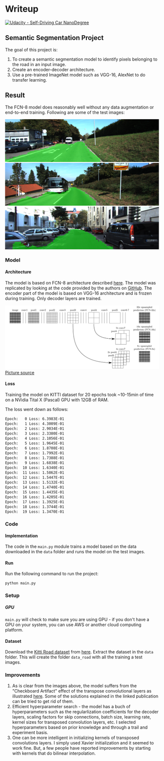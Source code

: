 # Writeup
[![Udacity - Self-Driving Car NanoDegree](https://s3.amazonaws.com/udacity-sdc/github/shield-carnd.svg)](http://www.udacity.com/drive)

## Semantic Segmentation Project
The goal of this project is:

1. To create a semantic segmentation model to identify pixels belonging to the road in an input image.
2. Create an encoder-decoder architecture.
2. Use a pre-trained ImageNet model such as VGG-16, AlexNet to do transfer learning.

## Result

The FCN-8 model does reasonably well without any data augmentation or end-to-end training. Following are some of the test images:

![um_000016.png](./runs/1525124229.2074473/um_000016.png)
![um_000032.png](./runs/1525124229.2074473/um_000032.png)
![uu_000006.png](./runs/1525124229.2074473/uu_000006.png)

### Model
#### Architecture
The model is based on FCN-8 architecture described [here](https://arxiv.org/abs/1411.4038).
The model was replicated by looking at the code provided by the authors on [GitHub](https://github.com/shelhamer/fcn.berkeleyvision.org/blob/master/voc-fcn8s-atonce). The encoder part of the model is based on VGG-16 architecture and is frozen during training. Only decoder layers are trained.

![um_000016.png](./pictures/FCN-architecture.png)
[Picture source](https://arxiv.org/abs/1411.4038)

#### Loss
Training the model on KITTI dataset for 20 epochs took ~10-15min of time on a NVidia Tital X (Pascal) GPU with 12GB of RAM.

The loss went down as follows:

```
Epoch:   0 Loss: 6.3983E-01
Epoch:   1 Loss: 4.3009E-01
Epoch:   2 Loss: 2.9034E-01
Epoch:   3 Loss: 2.3380E-01
Epoch:   4 Loss: 2.1056E-01
Epoch:   5 Loss: 1.9645E-01
Epoch:   6 Loss: 1.8708E-01
Epoch:   7 Loss: 1.7992E-01
Epoch:   8 Loss: 1.7388E-01
Epoch:   9 Loss: 1.6838E-01
Epoch:  10 Loss: 1.6340E-01
Epoch:  11 Loss: 1.5862E-01
Epoch:  12 Loss: 1.5447E-01
Epoch:  13 Loss: 1.5132E-01
Epoch:  14 Loss: 1.4740E-01
Epoch:  15 Loss: 1.4435E-01
Epoch:  16 Loss: 1.4205E-01
Epoch:  17 Loss: 1.3925E-01
Epoch:  18 Loss: 1.3744E-01
Epoch:  19 Loss: 1.3470E-01
```

### Code
#### Implementation
The code in the `main.py` module trains a model based on the data downloaded in the `data` folder and runs the model on the test images.
#### Run
Run the following command to run the project:
```
python main.py
```

### Setup
##### GPU
`main.py` will check to make sure you are using GPU - if you don't have a GPU on your system, you can use AWS or another cloud computing platform.
#### Dataset
Download the [Kitti Road dataset](http://www.cvlibs.net/datasets/kitti/eval_road.php) from [here](http://www.cvlibs.net/download.php?file=data_road.zip).  Extract the dataset in the `data` folder.  This will create the folder `data_road` with all the training a test images.

### Improvements
1. As is clear from the images above, the model suffers from the "Checkboard Artifact" effect of the transpose convolutional layers as illustrated [here](https://distill.pub/2016/deconv-checkerboard). Some of the solutions explained in the linked publication can be tried to get rid of them.
2. Efficient hyperparameter search - the model has a buch of hyperparameters such as the regularlization coefficients for the decoder layers, scaling factors for skip connections, batch size, learning rate, kernel sizes for transposed convolution layers, etc. I selected hyperparameters based on prior knowledge and through a trail and experiment basis.
3. One can be more intelligent in initializing kernels of transposed convolutions layers. I simply used Xavier initialization and it seemed to work fine. But, a few people have reported improvements by starting with kernels that do bilinear interpolation.
